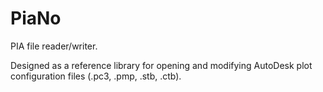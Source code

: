 PiaNo
=====

PIA file reader/writer.

Designed as a reference library for opening and modifying AutoDesk plot configuration files (.pc3, .pmp, .stb, .ctb).


